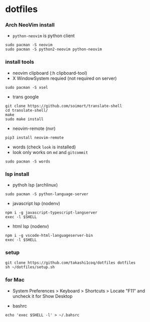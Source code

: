 # dotfiles

### Arch NeoVim install

- `python-neovim` is python client
```
sudo pacman -S neovim
sudo pacman -S python2-neovim python-neovim
```

### install tools

- neovim clipboard (:h clipboard-tool)
- X WindowSystem requied (not required on server)
```
sudo pacman -S xsel
```

- trans google
```
git clone https://github.com/soimort/translate-shell
cd translate-shell/
make
sudo make install
```

- neovim-remote (nvr)
```
pip3 install neovim-remote
```

- words (check `look` is installed)
- look only works on `md` and `gitcommit`
```
sudo pacman -S words
```

### lsp install

- pythoh lsp (archlinux)
```
sudo pacman -S python-language-server
```

- javascript lsp (nodenv)
```
npm i -g javascript-typescript-langserver
exec -l $SHELL
```

- html lsp (nodenv)
```
npm i -g vscode-html-languageserver-bin
exec -l $SHELL
```

### setup

```
git clone https://github.com/takashi1coq/dotfiles dotfiles
sh ~/dotfiles/setup.sh
```

### for Mac

- System Preferences > Keyboard > Shortcuts > Locate "F11" and uncheck it for Show Desktop

- bashrc

```
echo 'exec $SHELL -l' > ~/.bahsrc
```

